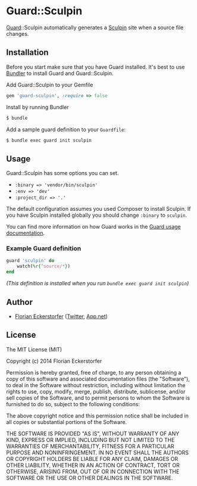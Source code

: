 Guard::Sculpin
==============

[Guard](https://github.com/guard/guard)::Sculpin automatically generates a [Sculpin](https://sculpin.io) site when a source file changes.


Installation
------------

Before you start make sure that you have Guard installed. It's best to use [Bundler](http://bundler.io) to install Guard and Guard::Sculpin.

Add Guard::Sculpin to your Gemfile

```ruby
gem 'guard-sculpin', :require => false
```

Install by running Bundler

```bash
$ bundle
```

Add a sample guard definition to your `Guardfile`:

```bash
$ bundle exec guard init sculpin
```


Usage
-----

Guard::Sculpin has some options you can set.

- `:binary => 'vendor/bin/sculpin'`
- `:env => 'dev'`
- `:project_dir => '.'`

The default configuration assumes you used Composer to install Sculpin. If you have Sculpin installed globally you should change `:binary` to `sculpin`.

You can find more information on how Guard works in the [Guard usage documentation](http://github.com/guard/guard#readme).

### Example Guard definition

```ruby
guard 'sculpin' do
    watch(%r{^source/*})
end
```

*(This definition is installed when you run `bundle exec guard init sculpin`)*


Author
------

- [Florian Eckerstorfer](http://florian.ec) ([Twitter](http://twitter.com/Florian_), [App.net](http://app.net/florian))


License
-------

The MIT License (MIT)

Copyright (c) 2014 Florian Eckerstorfer

Permission is hereby granted, free of charge, to any person obtaining a copy
of this software and associated documentation files (the "Software"), to deal
in the Software without restriction, including without limitation the rights
to use, copy, modify, merge, publish, distribute, sublicense, and/or sell
copies of the Software, and to permit persons to whom the Software is
furnished to do so, subject to the following conditions:

The above copyright notice and this permission notice shall be included in
all copies or substantial portions of the Software.

THE SOFTWARE IS PROVIDED "AS IS", WITHOUT WARRANTY OF ANY KIND, EXPRESS OR
IMPLIED, INCLUDING BUT NOT LIMITED TO THE WARRANTIES OF MERCHANTABILITY,
FITNESS FOR A PARTICULAR PURPOSE AND NONINFRINGEMENT. IN NO EVENT SHALL THE
AUTHORS OR COPYRIGHT HOLDERS BE LIABLE FOR ANY CLAIM, DAMAGES OR OTHER
LIABILITY, WHETHER IN AN ACTION OF CONTRACT, TORT OR OTHERWISE, ARISING FROM,
OUT OF OR IN CONNECTION WITH THE SOFTWARE OR THE USE OR OTHER DEALINGS IN
THE SOFTWARE.
